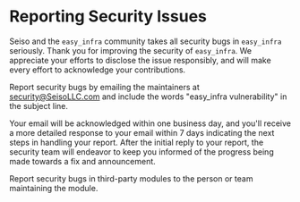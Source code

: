 # Reporting Security Issues

Seiso and the `easy_infra` community takes all security bugs in `easy_infra`
seriously. Thank you for improving the security of `easy_infra`. We appreciate
your efforts to disclose the issue responsibly, and will make every effort to
acknowledge your contributions.

Report security bugs by emailing the maintainers at
[security@SeisoLLC.com](mailto:security@SeisoLLC.com) and include the words
"easy_infra vulnerability" in the subject line.

Your email will be acknowledged within one business day, and you'll receive a
more detailed response to your email within 7 days indicating the next steps in
handling your report. After the initial reply to your report, the security team
will endeavor to keep you informed of the progress being made towards a fix and
announcement.

Report security bugs in third-party modules to the person or team maintaining
the module.

